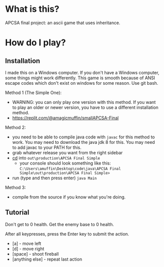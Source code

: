 # What is this?
APCSA final project: an ascii game that uses inheritance. 

# How do I play?

## Installation
I made this on a Windows computer. If you don't have a Windows computer, some things might work differently. 
This game is smooth because of ANSI escape codes which don't exist on windows for some reason.
Use git bash.

Method 1 (The Simple One):
- WARNING: you can only play one version with this method. If you want to play an older or newer version, you have to use a different installation method.
- https://replit.com/@amagicmuffin/smallAPCSA-Final

Method 2: 
- you need to be able to compile java code with ```javac``` for this method to work. You may need to download the java jdk 8 for this. You may need to add javac to your PATH for this.
- grab whatever release you want from the right sidebar
- [cd](https://docs.microsoft.com/en-us/windows-server/administration/windows-commands/cd) into ```out\production\APCSA Final Simple``` 
  - your console should look something like this: ```C:\Users\amuffin\Desktop\code\java\APCSA Final Simple\out\production\APCSA Final Simple>```
- run (type and then press enter) ```java Main```

Method 3:
- compile from the source if you know what you're doing. 

## Tutorial
Don't get to 0 health. Get the enemy base to 0 health.

After all keypresses, press the Enter key to submit the action.
- [a] - move left
- [d] - move right
- [space] - shoot fireball
- [anything else] - repeat last action

